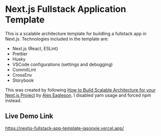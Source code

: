 # Next.js Fullstack Application Template

This is a scalable architecture template for buildling a fullstack app in Next.js. Technologies included in the template are:

- Next.js (React, ESLint)
- Prettier
- Husky
- VSCode configurations (settings and debugging)
- CommitLint
- CrossEnv
- Storybook

This was created by following [How to Build Scalable Architecture for your Next.js Project](https://dev.to/alexeagleson/how-to-build-scalable-architecture-for-your-nextjs-project-2pb7#vs-code-configuration) by [Alex Eagleson](https://dev.to/alexeagleson). I disabled yarn usage and forced npm instead.

## Live Demo Link

https://nextjs-fullstack-app-template-jasonxie.vercel.app/
